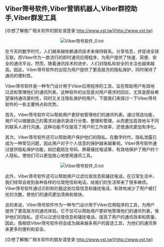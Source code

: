 ## **Viber筛号软件,Viber营销机器人,Viber群控助手,Viber群发工具**

[😍想了解推广相关软件的朋友请登录 http://www.vst.tw](http://www.vst.tw)

 <center><img src="https://vst.tw/MP4/tuiguang/png/0.png" alt="Viber筛号软件_0.txt"></center>

在今天的数字时代，人们越来越依赖通讯技术来保持联系，分享信息，并促进全球互联。而Viber作为一款流行的即时通讯应用程序，为用户提供了快速、简便、安全的通讯平台。然而，随着通讯技术的进步，人们对隐私和安全的关注也越来越高。因此，Viber筛号软件的出现为用户提供了更高层次的隐私保护，同时保持了通讯的便利性。

Viber筛号软件是一种专门设计用于Viber应用程序的工具，旨在帮助用户有效地过滤和管理他们的通讯列表。这种软件的出现是对用户需求的回应，尤其是那些希望保持通讯便利性，同时又关注隐私保护的用户。下面我们来探讨一下Viber筛号软件的一些主要特点和优势。

首先，Viber筛号软件可以帮助用户更好地管理他们的通讯列表。通过筛选功能，用户可以根据自己的需求对通讯录进行分类、整理和管理，从而更加高效地与不同的联系人进行沟通。这种功能不仅提高了用户的工作效率，还使通讯更加有序化。

其次，Viber筛号软件还可以帮助用户保护他们的隐私。在数字时代，隐私泄露已成为一种常见问题，因此用户对于个人信息的保护越来越重视。Viber筛号软件通过提供隐私保护功能，如拦截陌生号码、屏蔽骚扰电话等，有效地保护了用户的个人隐私，使他们可以更加放心地使用通讯工具。

 <center><img src="https://vst.tw/MP4/tuiguang/png/7.png" alt="Viber筛号软件_0.txt"></center>

此外，Viber筛号软件还可以帮助用户过滤垃圾信息和骚扰电话。在日常生活中，我们经常会收到各种各样的垃圾短信和电话，给我们的生活带来了很多麻烦。Viber筛号软件通过识别和拦截这些垃圾信息和骚扰电话，有效地减少了用户被打扰的次数，使他们的通讯更加清爽和愉快。

总的来说，Viber筛号软件作为一种专门设计用于Viber应用程序的工具，为用户提供了更高层次的通讯体验。它不仅可以帮助用户更好地管理他们的通讯列表，保护他们的隐私，还可以过滤垃圾信息和骚扰电话，提高了用户的通讯效率和质量。因此，我相信Viber筛号软件将会成为越来越多用户的首选工具，为他们的通讯带来更多的便利和安全。

[😍想了解推广相关软件的朋友请登录 http://www.vst.tw](http://www.vst.tw)



